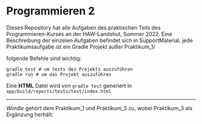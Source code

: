 # Programmieren 2

Dieses Repository hat alle Aufgaben des praktischen Teils des Programmieren-Kurses an der HAW-Landshut, Sommer 2022.
Eine Beschreibung der einzelen Aufgaben befindet sich in SupportMaterial.
jede Praktikumsaufgabe ist ein Gradle Projekt außer Praktikum_1/

folgende Befehle sind wichtig:

```
gradle test # um tests des Projekts auszuführen
gradle run # um das Projekt auszuführen
```

Eine **HTML** Datei wird von `gradle test` generiert in `app/build/reports/tests/test/index.html`

---

_Wordle_ gehört dem Praktikum_1 und Praktikum_3 zu, wobei Praktikum_3 als Ergänzung herhält.
